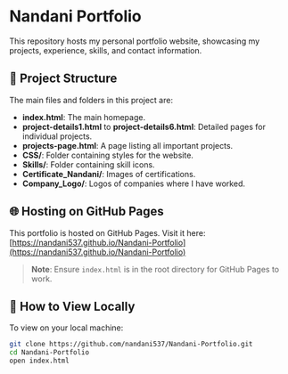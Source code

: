 # Nandani Portfolio

This repository hosts my personal portfolio website, showcasing my projects, experience, skills, and contact information.

## 📄 Project Structure

The main files and folders in this project are:

- **index.html**: The main homepage.
- **project-details1.html** to **project-details6.html**: Detailed pages for individual projects.
- **projects-page.html**: A page listing all important projects.
- **CSS/**: Folder containing styles for the website.
- **Skills/**: Folder containing skill icons.
- **Certificate_Nandani/**: Images of certifications.
- **Company_Logo/**: Logos of companies where I have worked.

## 🌐 Hosting on GitHub Pages

This portfolio is hosted on GitHub Pages. Visit it here:  
[https://nandani537.github.io/Nandani-Portfolio](https://nandani537.github.io/Nandani-Portfolio)

> **Note**: Ensure `index.html` is in the root directory for GitHub Pages to work.

## 🚀 How to View Locally

To view on your local machine:
```bash
git clone https://github.com/nandani537/Nandani-Portfolio.git
cd Nandani-Portfolio
open index.html
